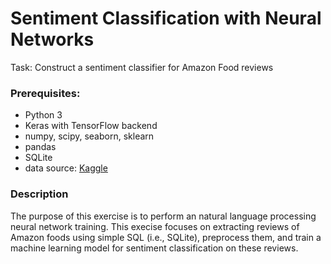 # Sentiment Classification with Neural Networks


Task: Construct a sentiment classifier for Amazon Food reviews

### Prerequisites:
- Python 3 
- Keras with TensorFlow backend
- numpy, scipy, seaborn, sklearn
- pandas
- SQLite
- data source: [Kaggle](https://www.kaggle.com/bittlingmayer/amazonreviews)

### Description
The purpose of this exercise is to perform an natural language processing neural network training. This execise focuses on extracting reviews of Amazon foods using simple SQL (i.e., SQLite), preprocess them, and train a machine learning model for sentiment classification on these reviews. 
